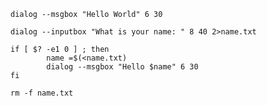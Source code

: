 `dialog --msgbox "Hello World" 6 30`

```
dialog --inputbox "What is your name: " 8 40 2>name.txt

if [ $? -e1 0 ] ; then
        name =$(<name.txt)
        dialog --msgbox "Hello $name" 6 30
fi      

rm -f name.txt
```